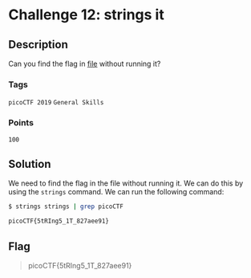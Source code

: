 # Challenge 12: strings it

## Description

Can you find the flag in [file](https://jupiter.challenges.picoctf.org/static/5bd86036f013ac3b9c958499adf3e2e2/strings)
without running it?

### Tags

`picoCTF 2019` `General Skills`

### Points

`100`

## Solution

We need to find the flag in the file without running it. We can do this by using the `strings` command. We can run the following command:

```bash
$ strings strings | grep picoCTF

picoCTF{5tRIng5_1T_827aee91}
```

## Flag

> picoCTF{5tRIng5_1T_827aee91}
